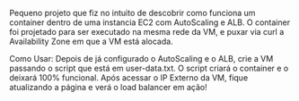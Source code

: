 Pequeno projeto que fiz no intuito de descobrir como funciona um container dentro de uma instancia EC2 com AutoScaling e ALB.
O container foi projetado para ser executado na mesma rede da VM, e puxar via curl a Availability Zone em que a VM está alocada.

Como Usar:
Depois de já configurado o AutoScaling e o ALB, crie a VM passando o script que está em user-data.txt. O script criará o container e o deixará 100% funcional.
Após acessar o IP Externo da VM, fique atualizando a página e verá o load balancer em ação!
